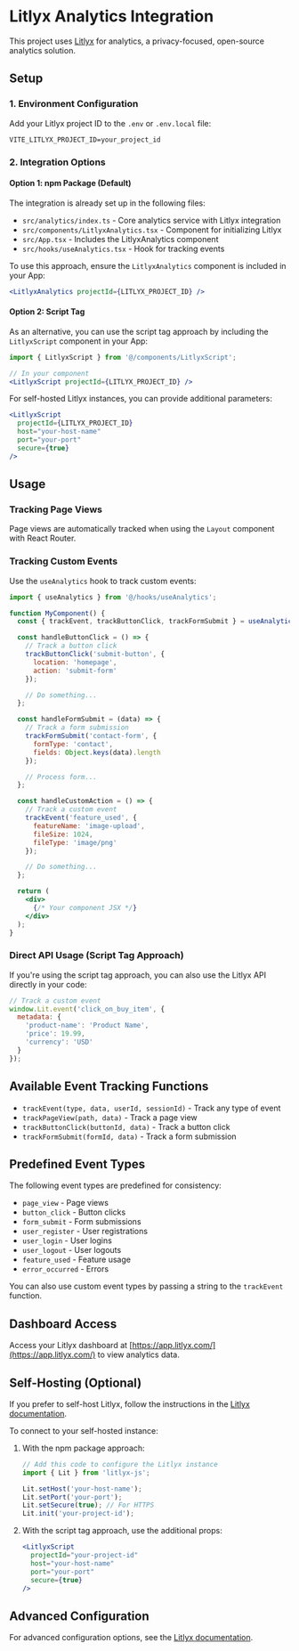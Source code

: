 # Litlyx Analytics Integration

This project uses [Litlyx](https://docs.litlyx.com/) for analytics, a privacy-focused, open-source analytics solution.

## Setup

### 1. Environment Configuration

Add your Litlyx project ID to the `.env` or `.env.local` file:

```
VITE_LITLYX_PROJECT_ID=your_project_id
```

### 2. Integration Options

#### Option 1: npm Package (Default)

The integration is already set up in the following files:

- `src/analytics/index.ts` - Core analytics service with Litlyx integration
- `src/components/LitlyxAnalytics.tsx` - Component for initializing Litlyx
- `src/App.tsx` - Includes the LitlyxAnalytics component
- `src/hooks/useAnalytics.tsx` - Hook for tracking events

To use this approach, ensure the `LitlyxAnalytics` component is included in your App:

```jsx
<LitlyxAnalytics projectId={LITLYX_PROJECT_ID} />
```

#### Option 2: Script Tag

As an alternative, you can use the script tag approach by including the `LitlyxScript` component in your App:

```jsx
import { LitlyxScript } from '@/components/LitlyxScript';

// In your component
<LitlyxScript projectId={LITLYX_PROJECT_ID} />
```

For self-hosted Litlyx instances, you can provide additional parameters:

```jsx
<LitlyxScript
  projectId={LITLYX_PROJECT_ID}
  host="your-host-name"
  port="your-port"
  secure={true}
/>
```

## Usage

### Tracking Page Views

Page views are automatically tracked when using the `Layout` component with React Router.

### Tracking Custom Events

Use the `useAnalytics` hook to track custom events:

```jsx
import { useAnalytics } from '@/hooks/useAnalytics';

function MyComponent() {
  const { trackEvent, trackButtonClick, trackFormSubmit } = useAnalytics();

  const handleButtonClick = () => {
    // Track a button click
    trackButtonClick('submit-button', {
      location: 'homepage',
      action: 'submit-form'
    });

    // Do something...
  };

  const handleFormSubmit = (data) => {
    // Track a form submission
    trackFormSubmit('contact-form', {
      formType: 'contact',
      fields: Object.keys(data).length
    });

    // Process form...
  };

  const handleCustomAction = () => {
    // Track a custom event
    trackEvent('feature_used', {
      featureName: 'image-upload',
      fileSize: 1024,
      fileType: 'image/png'
    });

    // Do something...
  };

  return (
    <div>
      {/* Your component JSX */}
    </div>
  );
}
```

### Direct API Usage (Script Tag Approach)

If you're using the script tag approach, you can also use the Litlyx API directly in your code:

```javascript
// Track a custom event
window.Lit.event('click_on_buy_item', {
  metadata: {
    'product-name': 'Product Name',
    'price': 19.99,
    'currency': 'USD'
  }
});
```

## Available Event Tracking Functions

- `trackEvent(type, data, userId, sessionId)` - Track any type of event
- `trackPageView(path, data)` - Track a page view
- `trackButtonClick(buttonId, data)` - Track a button click
- `trackFormSubmit(formId, data)` - Track a form submission

## Predefined Event Types

The following event types are predefined for consistency:

- `page_view` - Page views
- `button_click` - Button clicks
- `form_submit` - Form submissions
- `user_register` - User registrations
- `user_login` - User logins
- `user_logout` - User logouts
- `feature_used` - Feature usage
- `error_occurred` - Errors

You can also use custom event types by passing a string to the `trackEvent` function.

## Dashboard Access

Access your Litlyx dashboard at [https://app.litlyx.com/](https://app.litlyx.com/) to view analytics data.

## Self-Hosting (Optional)

If you prefer to self-host Litlyx, follow the instructions in the [Litlyx documentation](https://docs.litlyx.com/self-hosting).

To connect to your self-hosted instance:

1. With the npm package approach:
   ```typescript
   // Add this code to configure the Litlyx instance
   import { Lit } from 'litlyx-js';

   Lit.setHost('your-host-name');
   Lit.setPort('your-port');
   Lit.setSecure(true); // For HTTPS
   Lit.init('your-project-id');
   ```

2. With the script tag approach, use the additional props:
   ```jsx
   <LitlyxScript
     projectId="your-project-id"
     host="your-host-name"
     port="your-port"
     secure={true}
   />
   ```

## Advanced Configuration

For advanced configuration options, see the [Litlyx documentation](https://docs.litlyx.com/).
